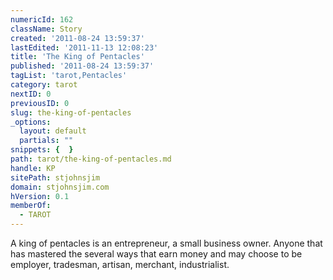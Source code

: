 ```yaml
---
numericId: 162
className: Story
created: '2011-08-24 13:59:37'
lastEdited: '2011-11-13 12:08:23'
title: 'The King of Pentacles'
published: '2011-08-24 13:59:37'
tagList: 'tarot,Pentacles'
category: tarot
nextID: 0
previousID: 0
slug: the-king-of-pentacles
_options:
  layout: default
  partials: ""
snippets: {  }
path: tarot/the-king-of-pentacles.md
handle: KP
sitePath: stjohnsjim
domain: stjohnsjim.com
hVersion: 0.1
memberOf:
  - TAROT
---
```

A king of pentacles is an entrepreneur, a small business owner. Anyone that has mastered the several ways that earn money and may choose to be employer, tradesman, artisan, merchant, industrialist.

